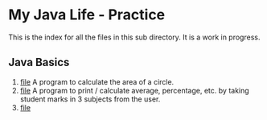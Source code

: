 # My Java Life - Practice

This is the index for all the files in this sub directory. It is a work in progress.
  
## Java Basics
1. [file](AreaOfCircle.java)   A program to calculate the area of a circle.
2. [file](StudentResults.java) A program to print / calculate average, percentage, etc. by taking student marks in 3 subjects from the user.
3. [file]()